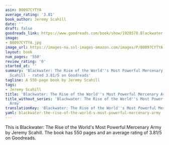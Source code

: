 ```yaml
---
asin: B0097CYTYA
average_rating: '3.81'
book_author: Jeremy Scahill
date: ''
draft: false
goodreads_link: https://www.goodreads.com/book/show/1920578.Blackwater
image:
- B0097CYTYA.jpg
image_url: https://images-na.ssl-images-amazon.com/images/P/B0097CYTYA.01._SCLZZZZZZZ.jpg
layout: book
num_pages: '550'
review_rating: '0'
started_at: ''
summary: 'Blackwater: The Rise of the World''s Most Powerful Mercenary Army by Jeremy
  Scahill - rated 3.81/5 on Goodreads'
tagline: A 550-page book by Jeremy Scahill
tags:
- Jeremy Scahill
title: 'Blackwater: The Rise of the World''s Most Powerful Mercenary Army'
title_without_series: 'Blackwater: The Rise of the World''s Most Powerful Mercenary
  Army'
translationKey: 'Blackwater: The Rise of the World''s Most Powerful Mercenary Army'
yaml: blackwater-the-rise-of-the-world-s-most-powerful-mercenary-army
---
```


This is Blackwater: The Rise of the World's Most Powerful Mercenary Army by Jeremy Scahill. The book has 550 pages and an average rating of 3.81/5 on Goodreads.